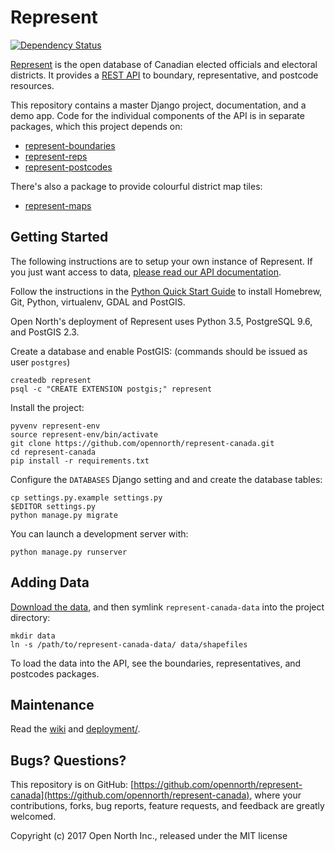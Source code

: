 # Represent

[![Dependency Status](https://gemnasium.com/opennorth/represent-canada.png)](https://gemnasium.com/opennorth/represent-canada)

[Represent](https://represent.opennorth.ca) is the open database of Canadian elected officials and electoral districts. It provides a [REST API](https://represent.opennorth.ca/api/) to boundary, representative, and postcode resources.

This repository contains a master Django project, documentation, and a demo app. Code for the individual components of the API is in separate packages, which this project depends on:

* [represent-boundaries](https://github.com/opennorth/represent-boundaries)
* [represent-reps](https://github.com/opennorth/represent-reps)
* [represent-postcodes](https://github.com/opennorth/represent-postcodes)

There's also a package to provide colourful district map tiles:

* [represent-maps](https://github.com/tauberer/represent-maps)

## Getting Started

The following instructions are to setup your own instance of Represent. If you just want access to data, [please read our API documentation](https://represent.opennorth.ca/api/).

Follow the instructions in the [Python Quick Start Guide](https://github.com/opennorth/wiki/wiki/Python-Quick-Start%3A-OS-X) to install Homebrew, Git, Python, virtualenv, GDAL and PostGIS.

Open North's deployment of Represent uses Python 3.5, PostgreSQL 9.6, and PostGIS 2.3.

Create a database and enable PostGIS: (commands should be issued as user `postgres`)

    createdb represent
    psql -c "CREATE EXTENSION postgis;" represent


Install the project:

    pyvenv represent-env
    source represent-env/bin/activate
    git clone https://github.com/opennorth/represent-canada.git
    cd represent-canada
    pip install -r requirements.txt

Configure the `DATABASES` Django setting and and create the database tables:

    cp settings.py.example settings.py
    $EDITOR settings.py
    python manage.py migrate

You can launch a development server with:

    python manage.py runserver

## Adding Data

[Download the data](https://github.com/opennorth/represent-canada-data), and then symlink `represent-canada-data` into the project directory:

    mkdir data
    ln -s /path/to/represent-canada-data/ data/shapefiles

To load the data into the API, see the boundaries, representatives, and postcodes packages.

## Maintenance

Read the [wiki](https://github.com/opennorth/represent-canada/wiki) and [deployment/](deployment/).

## Bugs? Questions?

This repository is on GitHub: [https://github.com/opennorth/represent-canada](https://github.com/opennorth/represent-canada), where your contributions, forks, bug reports, feature requests, and feedback are greatly welcomed.

Copyright (c) 2017 Open North Inc., released under the MIT license
